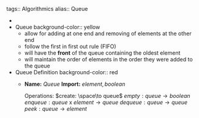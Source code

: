 tags:: Algorithmics
alias:: Queue

-
- Queue
  background-color:: yellow
	- allow for adding at one end and removing of elements at the other end
	- follow the first in first out rule (FIFO)
	- will have the **front** of the queue containing the oldest element
	- will maintain the order of elements in the order they were added to the queue
- Queue Definition
  background-color:: red
	- **Name:** $Queue$
	  **Import:** $element, boolean$
	   
	  Operations:
	  $create: \space\to queue$
	  $empty: queue \to boolean$
	  $enqueue: queue$ x $element \to queue$
	  $dequeue: queue \to queue$
	  $peek: queue \to element$